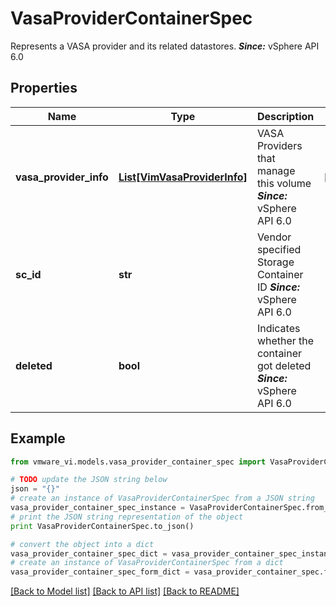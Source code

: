 # VasaProviderContainerSpec

Represents a VASA provider and its related datastores.  ***Since:*** vSphere API 6.0 

## Properties
Name | Type | Description | Notes
------------ | ------------- | ------------- | -------------
**vasa_provider_info** | [**List[VimVasaProviderInfo]**](VimVasaProviderInfo.md) | VASA Providers that manage this volume  ***Since:*** vSphere API 6.0  | [optional] 
**sc_id** | **str** | Vendor specified Storage Container ID  ***Since:*** vSphere API 6.0  | 
**deleted** | **bool** | Indicates whether the container got deleted  ***Since:*** vSphere API 6.0  | 

## Example

```python
from vmware_vi.models.vasa_provider_container_spec import VasaProviderContainerSpec

# TODO update the JSON string below
json = "{}"
# create an instance of VasaProviderContainerSpec from a JSON string
vasa_provider_container_spec_instance = VasaProviderContainerSpec.from_json(json)
# print the JSON string representation of the object
print VasaProviderContainerSpec.to_json()

# convert the object into a dict
vasa_provider_container_spec_dict = vasa_provider_container_spec_instance.to_dict()
# create an instance of VasaProviderContainerSpec from a dict
vasa_provider_container_spec_form_dict = vasa_provider_container_spec.from_dict(vasa_provider_container_spec_dict)
```
[[Back to Model list]](../README.md#documentation-for-models) [[Back to API list]](../README.md#documentation-for-api-endpoints) [[Back to README]](../README.md)


